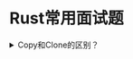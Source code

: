 # Rust常用面试题

<details>

  <summary>Copy和Clone的区别？</summary>
  要实现Copy,必须先实现Clone
  Copy表示这个struct可以以类似与memcpy的方式Clone

</details>

